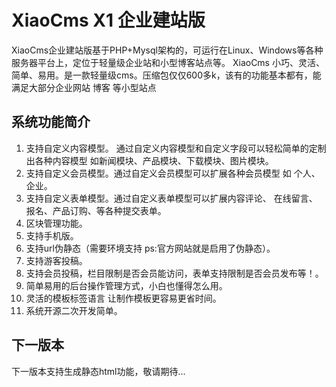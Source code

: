 # XiaoCms X1 企业建站版

XiaoCms企业建站版基于PHP+Mysql架构的，可运行在Linux、Windows等各种服务器平台上，定位于轻量级企业站和小型博客站点等。
XiaoCms 小巧、灵活、简单、易用。是一款轻量级cms。压缩包仅仅600多k，该有的功能基本都有，能满足大部分企业网站 博客 等小型站点


## 系统功能简介
1. 支持自定义内容模型。
通过自定义内容模型和自定义字段可以轻松简单的定制出各种内容模型 如新闻模块、产品模块、下载模块、图片模块。
2. 支持自定义会员模型。通过自定义会员模型可以扩展各种会员模型 如 个人、企业。
3. 支持自定义表单模型。通过自定义表单模型可以扩展内容评论、 在线留言、 报名、产品订购、等各种提交表单。
4. 区块管理功能。
5. 支持手机版。
6. 支持url伪静态（需要环境支持 ps:官方网站就是启用了伪静态）。
7. 支持游客投稿。
8. 支持会员投稿，栏目限制是否会员能访问，表单支持限制是否会员发布等！。
9. 简单易用的后台操作管理方式，小白也懂得怎么用。
10. 灵活的模板标签语言 让制作模板更容易更省时间。
11. 系统开源二次开发简单。

## 下一版本
下一版本支持生成静态html功能，敬请期待...